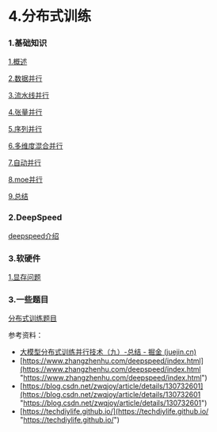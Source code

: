 # 4.分布式训练

### 1.基础知识

[1.概述](1.概述/1.概述.md "1.概述")

[2.数据并行](2.数据并行/2.数据并行.md "2.数据并行")

[3.流水线并行](3.流水线并行/3.流水线并行.md "3.流水线并行")

[4.张量并行](4.张量并行/4.张量并行.md "4.张量并行")

[5.序列并行](5.序列并行/5.序列并行.md "5.序列并行")

[6.多维度混合并行](6.多维度混合并行/6.多维度混合并行.md "6.多维度混合并行")

[7.自动并行](7.自动并行/7.自动并行.md "7.自动并行")

[8.moe并行](8.moe并行/8.moe并行.md "8.moe并行")

[9.总结](9.总结/9.总结.md "9.总结")

### 2.DeepSpeed

[deepspeed介绍](deepspeed介绍/deepspeed介绍.md "deepspeed介绍")

### 3.软硬件

[1.显存问题](1.显存问题/1.显存问题.md "1.显存问题")

### 3.一些题目

[分布式训练题目](分布式训练题目/分布式训练题目.md "分布式训练题目")

参考资料：

-   [大模型分布式训练并行技术（九）-总结 - 掘金 (juejin.cn)](https://juejin.cn/post/7290740395913969705 "大模型分布式训练并行技术（九）-总结 - 掘金 (juejin.cn)")
-   [https://www.zhangzhenhu.com/deepspeed/index.html](https://www.zhangzhenhu.com/deepspeed/index.html "https://www.zhangzhenhu.com/deepspeed/index.html")
-   [https://blog.csdn.net/zwqjoy/article/details/130732601](https://blog.csdn.net/zwqjoy/article/details/130732601 "https://blog.csdn.net/zwqjoy/article/details/130732601")
-   [https://techdiylife.github.io/](https://techdiylife.github.io/ "https://techdiylife.github.io/")
